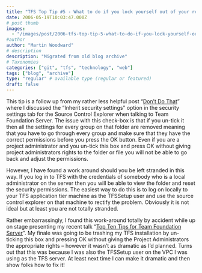 ```yaml
---
title: "TFS Top Tip #5 - What to do if you lock yourself out of your repository"
date: 2006-05-19T10:03:47.000Z
# post thumb
images:
  - "/images/post/2006-tfs-top-tip-5-what-to-do-if-you-lock-yourself-out-of-your-repository.jpg"
#author
author: "Martin Woodward"
# description
description: "Migrated from old blog archive"
# Taxonomies
categories: ["git", "tfs", "technology", "web"]
tags: ["blog", "archive"]
type: "regular" # available type (regular or featured)
draft: false
---
```


This tip is a follow up from my rather less helpful post “[Don’t Do That](http://www.woodwardweb.com/vsts/000158.html)” where I discussed the “Inherit security settings” option in the security settings tab for the Source Control Explorer when talking to Team Foundation Server. The issue with this check-box is that if you un-tick it then all the settings for every group on that folder are removed meaning that you have to go through every group and make sure that they have the correct permissions before you press the OK button. Even if you are a project administrator and you un-tick this box and press OK without giving project administrators rights to the folder or file you will not be able to go back and adjust the permissions.

However, I have found a work around should you be left stranded in this way. If you log in to TFS with the credentials of somebody who is a local administrator on the server then you will be able to view the folder and reset the security permissions. The easiest way to do this is to log on locally to your TFS application tier machine as the TFSSetup user and use the source control explorer on that machine to rectify the problem. Obviously it is not ideal but at least you are not totally stranded.

Rather embarrassingly, I found this work-around totally by accident while up on stage presenting my recent talk “[Top Ten Tips for Team Foundation Server](http://www.woodwardweb.com/vsts/000237.html)”. My finale was going to be trashing my TFS installation by un-ticking this box and pressing OK without giving the Project Administrators the appropriate rights – however it wasn’t as dramatic as I’d planned. Turns out that this was because I was also the TFSSetup user on the VPC I was using as the TFS server. At least next time I can make it dramatic and then show folks how to fix it!
